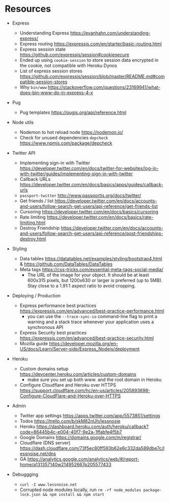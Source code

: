 # Resources

* Express
    * Understanding Express https://evanhahn.com/understanding-express/
    * Express routing
https://expressjs.com/en/starter/basic-routing.html
    * Express session state https://github.com/expressjs/session#cookiesecure
    * Ended up using `cookie-session` to store session data encrypted in the cookie, not compatible with Heroku Dynos
    * List of express session stores https://github.com/expressjs/session/blob/master/README.md#compatible-session-stores
    * Why `bin/www` https://stackoverflow.com/questions/23169941/what-does-bin-www-do-in-express-4-x
* Pug
    * Pug templates https://pugjs.org/api/reference.html
* Node utils
    * Nodemon to hot reload node https://nodemon.io/
    * Check for unused dependencies `depcheck` https://www.npmjs.com/package/depcheck
* Twitter API
    * Implementing sign-in with Twitter https://developer.twitter.com/en/docs/twitter-for-websites/log-in-with-twitter/guides/implementing-sign-in-with-twitter
    * Callback URLs https://developer.twitter.com/en/docs/basics/apps/guides/callback-urls
    * `passport-twitter`  http://www.passportjs.org/docs/twitter/
    * Get friends / list https://developer.twitter.com/en/docs/accounts-and-users/follow-search-get-users/api-reference/get-friends-list
    * Cursoring https://developer.twitter.com/en/docs/basics/cursoring
    * Rate limiting https://developer.twitter.com/en/docs/basics/rate-limiting.html
    * Destroy Friendship https://developer.twitter.com/en/docs/accounts-and-users/follow-search-get-users/api-reference/post-friendships-destroy.html
* Styling
    * Data tables https://datatables.net/examples/styling/bootstrap4.html & https://github.com/DataTables/DataTables
    * Meta tags https://css-tricks.com/essential-meta-tags-social-media/
        * The URL of the image for your object. It should be at least 600x315 pixels, but 1200x630 or larger is preferred (up to 5MB). Stay close to a 1.91:1 aspect ratio to avoid cropping.
* Deploying / Production
    * Express performance best practices https://expressjs.com/en/advanced/best-practice-performance.html
        * you can use the `--trace-sync-io` command-line flag to print a warning and a stack trace whenever your application uses a synchronous API
    * Express Security best practices https://expressjs.com/en/advanced/best-practice-security.html
    * Mozilla guide https://developer.mozilla.org/en-US/docs/Learn/Server-side/Express_Nodejs/deployment
* Heroku
    * Custom domains setup https://devcenter.heroku.com/articles/custom-domains
        * make sure you set up both www. and the root domain in Heroku
    * Configure Cloudflare and Heroku over HTTPS https://support.cloudflare.com/hc/en-us/articles/205893698-Configure-CloudFlare-and-Heroku-over-HTTPS

* Admin
    * Twitter app settings https://apps.twitter.com/app/5573851/settings
    * Todos https://trello.com/b/skM82nUh/lessnosie
    * Heroku https://dashboard.heroku.com/auth/heroku/callback?code=86445b4c-e004-40f7-9e2a-1ffabfe4f5b7
    * Google Domains https://domains.google.com/m/registrar/
    * Cloudflare (DNS server) https://dash.cloudflare.com/73f5ec80ff593b62e6c332da589dbe7c/lessnoise.net/dns
    * GA https://analytics.google.com/analytics/web/#/report-home/a131357140w214952667p205577433
* Debuggging
    *  `curl -I www.lessnoise.net`
    * Corrupted node modules locally, run `rm -rf node_modules package-lock.json && npm install && npm start`


